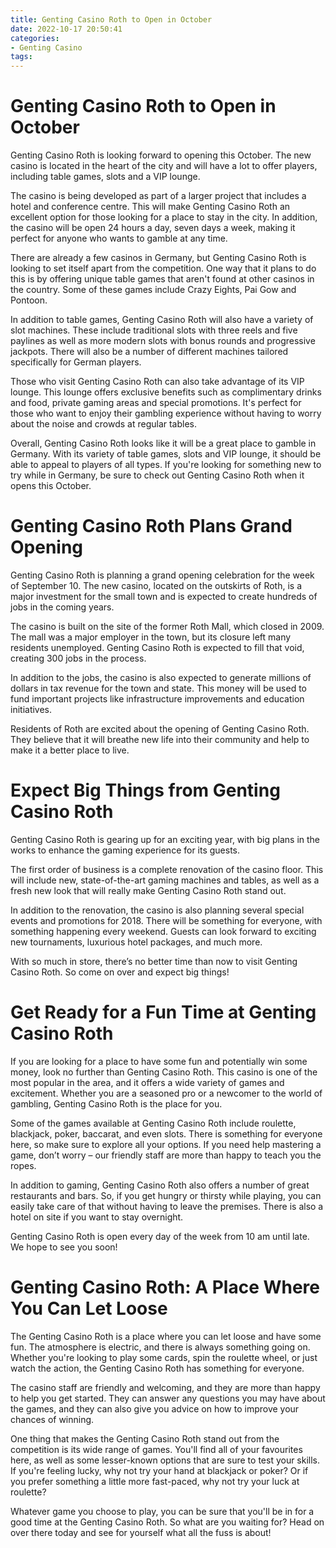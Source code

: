 ```yaml
---
title: Genting Casino Roth to Open in October
date: 2022-10-17 20:50:41
categories:
- Genting Casino
tags:
---
```



#  Genting Casino Roth to Open in October

Genting Casino Roth is looking forward to opening this October. The new casino is located in the heart of the city and will have a lot to offer players, including table games, slots and a VIP lounge.

The casino is being developed as part of a larger project that includes a hotel and conference centre. This will make Genting Casino Roth an excellent option for those looking for a place to stay in the city. In addition, the casino will be open 24 hours a day, seven days a week, making it perfect for anyone who wants to gamble at any time.

There are already a few casinos in Germany, but Genting Casino Roth is looking to set itself apart from the competition. One way that it plans to do this is by offering unique table games that aren't found at other casinos in the country. Some of these games include Crazy Eights, Pai Gow and Pontoon.

In addition to table games, Genting Casino Roth will also have a variety of slot machines. These include traditional slots with three reels and five paylines as well as more modern slots with bonus rounds and progressive jackpots. There will also be a number of different machines tailored specifically for German players.

Those who visit Genting Casino Roth can also take advantage of its VIP lounge. This lounge offers exclusive benefits such as complimentary drinks and food, private gaming areas and special promotions. It's perfect for those who want to enjoy their gambling experience without having to worry about the noise and crowds at regular tables.

Overall, Genting Casino Roth looks like it will be a great place to gamble in Germany. With its variety of table games, slots and VIP lounge, it should be able to appeal to players of all types. If you're looking for something new to try while in Germany, be sure to check out Genting Casino Roth when it opens this October.

#  Genting Casino Roth Plans Grand Opening

Genting Casino Roth is planning a grand opening celebration for the week of September 10. The new casino, located on the outskirts of Roth, is a major investment for the small town and is expected to create hundreds of jobs in the coming years.

The casino is built on the site of the former Roth Mall, which closed in 2009. The mall was a major employer in the town, but its closure left many residents unemployed. Genting Casino Roth is expected to fill that void, creating 300 jobs in the process.

In addition to the jobs, the casino is also expected to generate millions of dollars in tax revenue for the town and state. This money will be used to fund important projects like infrastructure improvements and education initiatives.

Residents of Roth are excited about the opening of Genting Casino Roth. They believe that it will breathe new life into their community and help to make it a better place to live.

#  Expect Big Things from Genting Casino Roth

Genting Casino Roth is gearing up for an exciting year, with big plans in the works to enhance the gaming experience for its guests.

The first order of business is a complete renovation of the casino floor. This will include new, state-of-the-art gaming machines and tables, as well as a fresh new look that will really make Genting Casino Roth stand out.

In addition to the renovation, the casino is also planning several special events and promotions for 2018. There will be something for everyone, with something happening every weekend. Guests can look forward to exciting new tournaments, luxurious hotel packages, and much more.

With so much in store, there’s no better time than now to visit Genting Casino Roth. So come on over and expect big things!

#  Get Ready for a Fun Time at Genting Casino Roth

If you are looking for a place to have some fun and potentially win some money, look no further than Genting Casino Roth. This casino is one of the most popular in the area, and it offers a wide variety of games and excitement. Whether you are a seasoned pro or a newcomer to the world of gambling, Genting Casino Roth is the place for you.

Some of the games available at Genting Casino Roth include roulette, blackjack, poker, baccarat, and even slots. There is something for everyone here, so make sure to explore all your options. If you need help mastering a game, don’t worry – our friendly staff are more than happy to teach you the ropes.

In addition to gaming, Genting Casino Roth also offers a number of great restaurants and bars. So, if you get hungry or thirsty while playing, you can easily take care of that without having to leave the premises. There is also a hotel on site if you want to stay overnight.

Genting Casino Roth is open every day of the week from 10 am until late. We hope to see you soon!

#  Genting Casino Roth: A Place Where You Can Let Loose

The Genting Casino Roth is a place where you can let loose and have some fun. The atmosphere is electric, and there is always something going on. Whether you're looking to play some cards, spin the roulette wheel, or just watch the action, the Genting Casino Roth has something for everyone.

The casino staff are friendly and welcoming, and they are more than happy to help you get started. They can answer any questions you may have about the games, and they can also give you advice on how to improve your chances of winning.

One thing that makes the Genting Casino Roth stand out from the competition is its wide range of games. You'll find all of your favourites here, as well as some lesser-known options that are sure to test your skills. If you're feeling lucky, why not try your hand at blackjack or poker? Or if you prefer something a little more fast-paced, why not try your luck at roulette?

Whatever game you choose to play, you can be sure that you'll be in for a good time at the Genting Casino Roth. So what are you waiting for? Head on over there today and see for yourself what all the fuss is about!